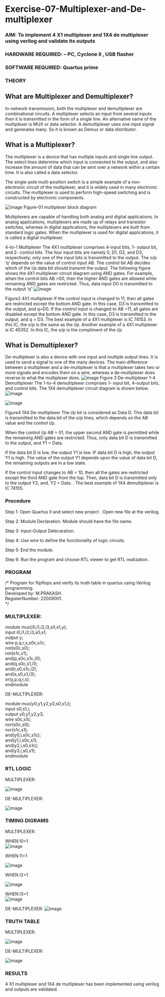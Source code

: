 # Exercise-07-Multiplexer-and-De-multiplexer
### AIM: To implement 4 X1 multiplexer and 1X4 de multiplexer using verilog and validate its outputs
### HARDWARE REQUIRED:  – PC, Cyclone II , USB flasher
### SOFTWARE REQUIRED:   Quartus prime
### THEORY 

## What are Multiplexer and Demultiplexer?
In-network transmission, both the multiplexer and demultiplexer are combinational circuits. A multiplexer selects an input from several inputs then it is transmitted in the form of a single line. An alternative name of the multiplexer is MUX or data selector. A demultiplexer uses one input signal and generates many. So it is known as Demux or data distributor.

## What is a Multiplexer?
The multiplexer is a device that has multiple inputs and single line output. The select lines determine which input is connected to the output, and also increase the amount of data that can be sent over a network within a certain time. It is also called a data selector.

The single-pole multi-position switch is a simple example of a non-electronic circuit of the multiplexer, and it is widely used in many electronic circuits. The multiplexer is used to perform high-speed switching and is constructed by electronic components.

![image](https://user-images.githubusercontent.com/36288975/170912485-73c395c7-23c0-4e78-a53d-a2f0d07d9662.png)
          Figure-01 multiplexer block diagram 

Multiplexers are capable of handling both analog and digital applications. In analog applications, multiplexers are made up of relays and transistor switches, whereas in digital applications, the multiplexers are built from standard logic gates. When the multiplexer is used for digital applications, it is called a digital multiplexer.

4-to-1 Multiplexer
The 4X1 multiplexer comprises 4-input bits, 1- output bit, and 2- control bits. The four input bits are namely 0, D1, D2, and D3, respectively; only one of the input bits is transmitted to the output. The o/p ‘q’ depends on the value of control input AB. The control bit AB decides which of the i/p data bit should transmit the output. The following figure shows the 4X1 multiplexer circuit diagram using AND gates. For example, when the control bits AB =00, then the higher AND gates are allowed while remaining AND gates are restricted. Thus, data input D0 is transmitted to the output ‘q”
![image](https://user-images.githubusercontent.com/36288975/170912568-3598c60a-5035-41f3-b0c4-ccedba13aca5.png)


Figure2 4X1 multiplexer 
If the control input is changed to 11, then all gates are restricted except the bottom AND gate. In this case, D3 is transmitted to the output, and q=D0. If the control input is changed to AB =11, all gates are disabled except the bottom AND gate. In this case, D3 is transmitted to the output, and q = D3. The best example of a 4X1 multiplexer is IC 74153. In this IC, the o/p is the same as the i/p. Another example of a 4X1 multiplexer is IC 45352. In this IC, the o/p is the compliment of the i/p


## What is Demultiplexer?
De-multiplexer is also a device with one input and multiple output lines. It is used to send a signal to one of the many devices. The main difference between a multiplexer and a de-multiplexer is that a multiplexer takes two or more signals and encodes them on a wire, whereas a de-multiplexer does reverse to what the multiplexer does.
![image](https://user-images.githubusercontent.com/36288975/170912606-a30e4b74-1726-4430-b245-2c3c3d9c232d.png)
Figure 3 De-multiplexer 
1-4 Demultiplexer
The 1-to-4 demultiplexer comprises 1- input bit, 4-output bits, and control bits. The 1X4 demultiplexer circuit diagram is shown below.![image](https://user-images.githubusercontent.com/36288975/170912683-00fb746a-1d45-4023-91d1-3a70b841073c.png)

![image](https://user-images.githubusercontent.com/36288975/170912741-7cbd52af-7e0d-4be3-b5c6-6fb9c4eca7c9.png)

Figure4 1X4 De-multiplexer 
The i/p bit is considered as Data D. This data bit is transmitted to the data bit of the o/p lines, which depends on the AB value and the control i/p.

When the control i/p AB = 01, the upper second AND gate is permitted while the remaining AND gates are restricted. Thus, only data bit D is transmitted to the output, and Y1 = Data.

If the data bit D is low, the output Y1 is low. IF data bit D is high, the output Y1 is high. The value of the output Y1 depends upon the value of data bit D, the remaining outputs are in a low state.

If the control input changes to AB = 10, then all the gates are restricted except the third AND gate from the top. Then, data bit D is transmitted only to the output Y2; and, Y2 = Data. . The best example of 1X4 demultiplexer is IC 74155.

 
 
### Procedure


Step 1:
Open Quartus II and select new project . Open new file at the verilog.

Step 2:
Module Declaration. Module should have the file name.

Step 3:
Input-Output Delecaration.

Step 4:
Use wire to define the functionality of logic circuits.

Step 5:
End the module.

Step 6:
Run the program and choose RTL viewer to get RTL realization.



### PROGRAM 
/*
Program for flipflops  and verify its truth table in quartus using Verilog programming.      
Developed by: M.PRAKASH.    
RegisterNumber:  22009001.     
*/

### MULTIPLEXER:

module mux(i0,i1,i2,i3,s0,s1,y);        
input i0,i1,i2,i3,s0,s1;     
output y;     
wire p,q,r,s,s0c,s1c;     
not(s0c,s0);   
not(s1c,s1);    
and(p,s0c,s1c,i0);    
and(q,s0c,s1,i1);    
and(r,s0,s1c,i2);    
and(s,s0,s1,i3);    
or(y,p,q,r,s);     
endmodule      


DE-MULTIPLEXER:

module mux(y0,y1,y2,y3,s0,s1,i);     
input s0,s1,i;    
output y0,y1,y2,y3;    
wire s0c,s1c;     
nor(s0c,s0);    
nor(s1c,s1);    
and(y0,i,s0c,s1c);    
and(y1,i,s0c,s1);    
and(y2,i,s0,s1c);    
and(y3,i,s0,s1);    
endmodule    

### RTL LOGIC  

MULTIPLEXER:   

![image](https://user-images.githubusercontent.com/118350045/214470793-b81db6c7-054f-4b53-8793-5baa780b99cc.png)       

DE-MULTIPLEXER:   

![image](https://user-images.githubusercontent.com/118350045/214470831-1c85b8ac-4c38-4a18-951b-07386b6c3525.png)    



### TIMING DIGRAMS  

MULTIPLEXER:    

WHEN I0=1    
![image](https://user-images.githubusercontent.com/118350045/214472181-c3629b22-c7da-4d83-ba44-8c9c574b4d0c.png)

WHEN I1=1  

![image](https://user-images.githubusercontent.com/118350045/214472320-d197183a-5cc7-4c84-a467-e82ac5784ab5.png)


WHEN I2=1  

![image](https://user-images.githubusercontent.com/118350045/214473803-9dfe6e7a-66f1-4637-85d5-a869ca5b889e.png)



WHEN I3=1      
![image](https://user-images.githubusercontent.com/118350045/214474660-54dce7fd-a5f8-4dbc-9a2c-e1cc32f192bc.png)


DE-MULTIPLEXER:
![image](https://user-images.githubusercontent.com/118350045/214474941-7e18a4f2-dcad-4743-be11-4071c9594938.png)


### TRUTH TABLE 

MULTIPLEXER:

![image](https://user-images.githubusercontent.com/118350045/214475026-76b4f28d-9df2-44cc-85fa-4123a1f11aca.png)

DE-MULTIPLEXER:

![image](https://user-images.githubusercontent.com/118350045/214475091-fb46fcec-ebf6-48c8-9c2f-e5f777e69631.png)




### RESULTS 
4 X1 multiplexer and 1X4 de multiplexer has been implemented using verilog and outputs are validated.
